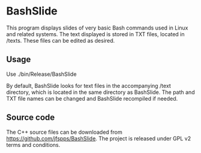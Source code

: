 # BashSlide

This program displays slides of very basic Bash commands used in Linux and related systems. The text displayed is stored in TXT files, located in /texts. These files can be edited as desired.

## Usage

Use ./bin/Release/BashSlide

By default, BashSlide looks for text files in the accompanying /text directory, which is located in the same directory as BashSlide. The path and TXT file names can be changed and BashSlide recompiled if needed.

## Source code

The C++ source files can be downloaded from https://github.com/jfspps/BashSlide. The project is released under GPL v2 terms and conditions.
